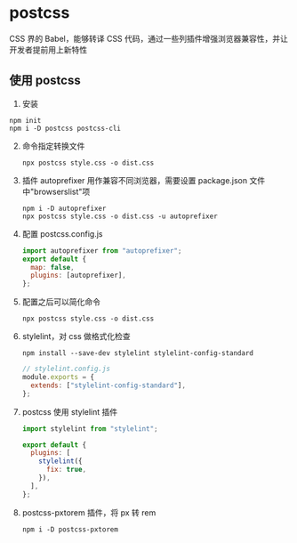 # postcss

CSS 界的 Babel，能够转译 CSS 代码，通过一些列插件增强浏览器兼容性，并让开发者提前用上新特性

## 使用 postcss

1. 安装

```shell
npm init
npm i -D postcss postcss-cli
```

2. 命令指定转换文件
   ```shell
   npx postcss style.css -o dist.css
   ```
3. 插件 autoprefixer 用作兼容不同浏览器，需要设置 package.json 文件中"browserslist"项
   ```
   npm i -D autoprefixer
   npx postcss style.css -o dist.css -u autoprefixer
   ```
4. 配置 postcss.config.js
   ```js
   import autoprefixer from "autoprefixer";
   export default {
     map: false,
     plugins: [autoprefixer],
   };
   ```
5. 配置之后可以简化命令
   ```shell
   npx postcss style.css -o dist.css
   ```
6. stylelint，对 css 做格式化检查
   ```shell
   npm install --save-dev stylelint stylelint-config-standard
   ```
   ```js
   // stylelint.config.js
   module.exports = {
     extends: ["stylelint-config-standard"],
   };
   ```
7. postcss 使用 stylelint 插件

   ```js
   import stylelint from "stylelint";

   export default {
     plugins: [
       stylelint({
         fix: true,
       }),
     ],
   };
   ```

8. postcss-pxtorem 插件，将 px 转 rem
   ```
   npm i -D postcss-pxtorem
   ```
